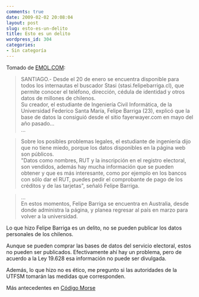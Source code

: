 ```yaml
---
comments: true
date: 2009-02-02 20:08:04
layout: post
slug: esto-es-un-delito
title: Esto es un delito
wordpress_id: 304
categories:
- Sin categoría
---
```


Tomado de [EMOL.COM](http://www.emol.com/noticias/nacional/detalle/detallenoticias.asp?idnoticia=342551):

> SANTIAGO.- Desde el 20 de enero se encuentra disponible para todos los internautas el buscador Stasi (stasi.felipebarriga.cl), que permite conocer el teléfono, dirección, cédula de identidad y otros datos de millones de chilenos.  
Su creador, el estudiante de Ingeniería Civil Informática, de la Universidad Federico Santa María, Felipe Barriga (23), explicó que la base de datos la consiguió desde el sitio fayerwayer.com en mayo del año pasado...  
...

> Sobre los posibles problemas legales, el estudiante de ingeniería dijo que no tiene miedo, porque los datos disponibles en la página web son públicos.  
"Datos como nombres, RUT y la inscripción en el registro electoral, son vendidos, además hay mucha información que se pueden obtener y que es más interesante, como por ejemplo en los bancos con sólo dar el RUT, puedes pedir el comprobante de pago de los créditos y de las tarjetas", señaló Felipe Barriga.

> ...  
En estos momentos, Felipe Barriga se encuentra en Australia, desde donde administra la página, y planea regresar al país en marzo para volver a la universidad.

>   


Lo que hizo Felipe Barriga es un delito, no se pueden publicar los datos personales de los chilenos.

Aunque se pueden comprar las bases de datos del servicio electoral, estos no pueden ser publicados. Efectivamente ahí hay un problema, pero de acuerdo a la Ley 19.628 esa información no puede ser divulgada.

Además, lo que hizo no es ético, me pregunto si las autoridades de la UTFSM tomarán las medidas que corresponden.

  


Más antecedentes en [Código Morse](http://codigomorse.net/stasi-los-datos-de-6-millones-de-chilenos-redivulgados/)




